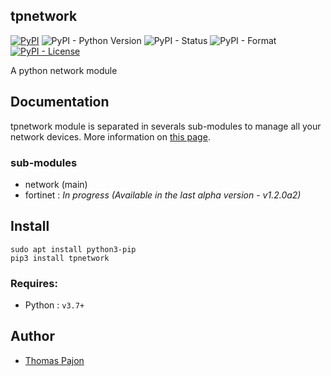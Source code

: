 ## tpnetwork

[![PyPI](https://img.shields.io/pypi/v/tpnetwork?logo=pypi&logoColor=white)](https://pypi.org/project/tpnetwork)
![PyPI - Python Version](https://img.shields.io/pypi/pyversions/tpnetwork?logo=python&logoColor=white)
![PyPI - Status](https://img.shields.io/pypi/status/tpnetwork)
![PyPI - Format](https://img.shields.io/pypi/format/tpnetwork)
[![PyPI - License](https://img.shields.io/pypi/l/tpnetwork)](https://github.com/tomarrok/tpnetwork/blob/main/LICENSE)

A python network module

## Documentation

tpnetwork module is separated in severals sub-modules to manage all your network devices.
More information on [this page](https://github.com/tomarrok/tpnetwork/wiki).

### sub-modules
- network (main)
- fortinet : <em>In progress (Available in the last alpha version - v1.2.0a2)</em>

## Install
```
sudo apt install python3-pip
pip3 install tpnetwork
```

### Requires:
- Python : `v3.7+`

## Author
- [Thomas Pajon](mailto:th.pajon45@gmail.com)
